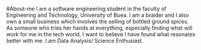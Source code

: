 #About-me
I am a software engineering student in the faculty of Engineering and Technology, University of Buea. 
I am a braider and I also own a small business which involves the selling of bottled ground spices. 
As someone who tries her hands at everything, especially finding what will work for me in the tech world, I want to believe I have found what resonates better with me.
I am  Data Analysis/ Science Enthusiast.